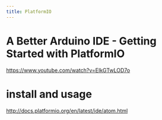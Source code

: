 ```yaml
---
title: PlatformIO
---
```


# A Better Arduino IDE - Getting Started with PlatformIO
<https://www.youtube.com/watch?v=EIkGTwLOD7o>

# install and usage
<http://docs.platformio.org/en/latest/ide/atom.html>
